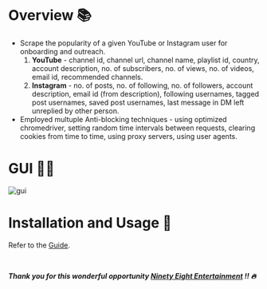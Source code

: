 # Overview 📚
* Scrape the popularity of a given YouTube or Instagram user for onboarding and outreach.
   1. **YouTube** - channel id, channel url, channel name, playlist id, country, account description, no. of subscribers, no. of views, no. of videos, email id, recommended channels.
   2. **Instagram** - no. of posts, no. of following, no. of followers, account description, email id (from description), following usernames, tagged post usernames, saved post usernames, last message in DM left unreplied by other person.
* Employed multuple Anti-blocking techniques - using optimized chromedriver, setting random time intervals between requests, clearing cookies from time to time, using proxy servers, using user agents.

# GUI 👨‍💻
![gui](https://user-images.githubusercontent.com/54896849/182011604-627b2e96-5fc1-424f-a04c-7ce580820ff4.png)<br>


# Installation and Usage 🔌
Refer to the [Guide](https://github.com/AparGarg99/Data_Harvesting_with_Python/blob/master/Creator%20details%20for%20onboarding%20and%20outreach/Installation%20Guide.docx).

<br>

***Thank you for this wonderful opportunity [Ninety Eight Entertainment](https://www.ninety-eight.in/) !! 🔥***
